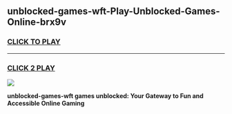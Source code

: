 
## unblocked-games-wft-Play-Unblocked-Games-Online-brx9v
<h3>
<a href="https://premium76.site?title=unblocked-games-wft&ref=25A">CLICK TO PLAY</a></h3>
<hr>

<h3>
<a href="https://premium76.site?title=unblocked-games-wft&ref=25A">CLICK 2 PLAY</a>
  
</h3>

<a href="https://premium76.site?title=unblocked-games-wft&ref=25A"><img src="https://clearcache.store/games.png"></a>


**unblocked-games-wft games unblocked: Your Gateway to Fun and Accessible Online Gaming**
